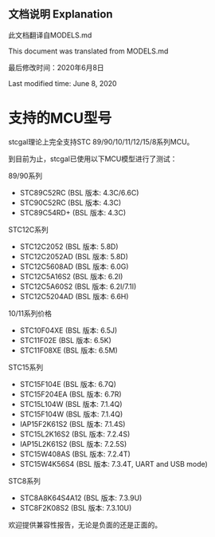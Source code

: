 文档说明 Explanation
------------------------
此文档翻译自MODELS.md

This document was translated from MODELS.md

最后修改时间：2020年6月8日

Last modified time: June 8, 2020

支持的MCU型号
====================

stcgal理论上完全支持STC 89/90/10/11/12/15/8系列MCU。

到目前为止，stcgal已使用以下MCU模型进行了测试：

89/90系列
* STC89C52RC (BSL 版本: 4.3C/6.6C)
* STC90C52RC (BSL 版本: 4.3C)
* STC89C54RD+ (BSL 版本: 4.3C)

STC12C系列
* STC12C2052 (BSL 版本: 5.8D)
* STC12C2052AD (BSL 版本: 5.8D)
* STC12C5608AD (BSL 版本: 6.0G)
* STC12C5A16S2 (BSL 版本: 6.2I)
* STC12C5A60S2 (BSL 版本: 6.2I/7.1I)
* STC12C5204AD (BSL 版本: 6.6H)

10/11系列价格
* STC10F04XE (BSL 版本: 6.5J)
* STC11F02E (BSL 版本: 6.5K)
* STC11F08XE (BSL 版本: 6.5M)

STC15系列
* STC15F104E (BSL 版本: 6.7Q)
* STC15F204EA (BSL 版本: 6.7R)
* STC15L104W (BSL 版本: 7.1.4Q)
* STC15F104W (BSL 版本: 7.1.4Q)
* IAP15F2K61S2 (BSL 版本: 7.1.4S)
* STC15L2K16S2 (BSL 版本: 7.2.4S)
* IAP15L2K61S2 (BSL 版本: 7.2.5S)
* STC15W408AS (BSL 版本: 7.2.4T)
* STC15W4K56S4 (BSL 版本: 7.3.4T, UART and USB mode)

STC8系列
* STC8A8K64S4A12 (BSL 版本: 7.3.9U)
* STC8F2K08S2 (BSL 版本: 7.3.10U)

欢迎提供兼容性报告，无论是负面的还是正面的。
